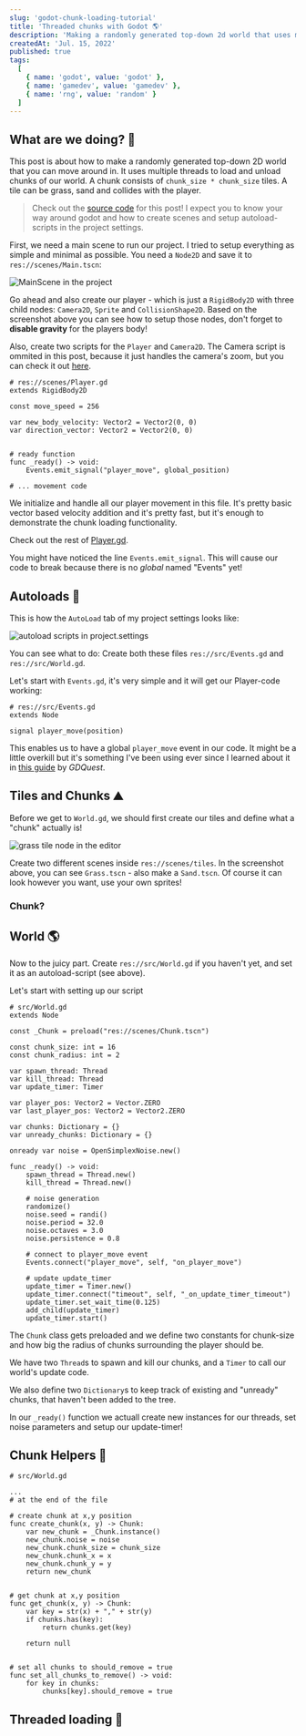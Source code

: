 ```yaml
---
slug: 'godot-chunk-loading-tutorial'
title: 'Threaded chunks with Godot 🌎'
description: 'Making a randomly generated top-down 2d world that uses multiple threads to load/unload our chunks'
createdAt: 'Jul. 15, 2022'
published: true
tags:
  [
    { name: 'godot', value: 'godot' },
    { name: 'gamedev', value: 'gamedev' },
    { name: 'rng', value: 'random' }
  ]
---
```


## What are we doing? 🤨

This post is about how to make a randomly generated top-down 2D world that you can move around in. It uses multiple threads to load and unload chunks of our world. A chunk consists of `chunk_size * chunk_size` tiles. A tile can be grass, sand and collides with the player.

> Check out the <a href="https://github.com/DennisSmuda/godot-chunking-system" target="_blank">source code</a> for this post! I expect you to know your way around godot and how to create scenes and setup autoload-scripts in the project settings.

First, we need a main scene to run our project. I tried to setup everything as simple and minimal as possible. You need a `Node2D` and save it to `res://scenes/Main.tscn`:

![MainScene in the project](/images/blog/godot-chunking/main_scene.png)

Go ahead and also create our player - which is just a `RigidBody2D` with three child nodes: `Camera2D`, `Sprite` and `CollisionShape2D`. Based on the screenshot above you can see how to setup those nodes, don't forget to **disable gravity** for the players body!

Also, create two scripts for the `Player` and `Camera2D`. The Camera script is ommited in this post, because it just handles the camera's zoom, but you can check it out <a href="https://github.com/DennisSmuda/godot-chunking-system/blob/master/scenes/Camera2D.gd" target="_blank" rel="nofollower">here</a>.

```gdscript
# res://scenes/Player.gd
extends RigidBody2D

const move_speed = 256

var new_body_velocity: Vector2 = Vector2(0, 0)
var direction_vector: Vector2 = Vector2(0, 0)


# ready function
func _ready() -> void:
	Events.emit_signal("player_move", global_position)

# ... movement code
```

We initialize and handle all our player movement in this file. It's pretty basic vector based velocity addition and it's pretty fast, but it's enough to demonstrate the chunk loading functionality.

Check out the rest of <a href="https://github.com/DennisSmuda/godot-chunking-system/blob/master/scenes/Player.gd" target="_blank" rel="nofollower">Player.gd</a>.

You might have noticed the line `Events.emit_signal`. This will cause our code to break because there is no <em>global</em> named "Events" yet!

## Autoloads 🤖

This is how the `AutoLoad` tab of my project settings looks like:

![autoload scripts in project.settings](/images/blog/godot-chunking/autoloads.png)

You can see what to do: Create both these files `res://src/Events.gd` and `res://src/World.gd`.

Let's start with `Events.gd`, it's very simple and it will get our Player-code working:

```gdscript
# res://src/Events.gd
extends Node

signal player_move(position)
```

This enables us to have a global `player_move` event in our code. It might be a little overkill but it's something I've been using ever since I learned about it in <a href="https://www.gdquest.com/docs/guidelines/best-practices/godot-gdscript/event-bus/" target="_blank" rel="nofollower">this guide</a> by <em>GDQuest</em>.

## Tiles and Chunks ⛰

Before we get to `World.gd`, we should first create our tiles and define what a "chunk" actually is!

![grass tile node in the editor](/images/blog/godot-chunking/grass_tile.png)

Create two different scenes inside `res://scenes/tiles`. In the screenshot above, you can see `Grass.tscn` - also make a `Sand.tscn`. Of course it can look however you want, use your own sprites!

### Chunk?

<!-- TODO: MAKE CHUNK -->

## World 🌎

Now to the juicy part. Create `res://src/World.gd` if you haven't yet, and set it as an autoload-script (see above).

Let's start with setting up our script

```gdscript
# src/World.gd
extends Node

const _Chunk = preload("res://scenes/Chunk.tscn")

const chunk_size: int = 16
const chunk_radius: int = 2

var spawn_thread: Thread
var kill_thread: Thread
var update_timer: Timer

var player_pos: Vector2 = Vector.ZERO
var last_player_pos: Vector2 = Vector2.ZERO

var chunks: Dictionary = {}
var unready_chunks: Dictionary = {}

onready var noise = OpenSimplexNoise.new()

func _ready() -> void:
	spawn_thread = Thread.new()
	kill_thread = Thread.new()

	# noise generation
	randomize()
	noise.seed = randi()
	noise.period = 32.0
	noise.octaves = 3.0
	noise.persistence = 0.8

	# connect to player_move event
	Events.connect("player_move", self, "on_player_move")

	# update update_timer
	update_timer = Timer.new()
	update_timer.connect("timeout", self, "_on_update_timer_timeout")
	update_timer.set_wait_time(0.125)
	add_child(update_timer)
	update_timer.start()
```

The `Chunk` class gets preloaded and we define two constants for chunk-size and how big the radius of chunks surrounding the player should be.

We have two `Thread`s to spawn and kill our chunks, and a `Timer` to call our world's update code.

We also define two `Dictionary`s to keep track of existing and "unready" chunks, that haven't been added to the tree.

In our `_ready()` function we actuall create new instances for our threads, set noise parameters and setup our update-timer!

## Chunk Helpers 💊

```gdscript
# src/World.gd

...
# at the end of the file

# create chunk at x,y position
func create_chunk(x, y) -> Chunk:
	var new_chunk = _Chunk.instance()
	new_chunk.noise = noise
	new_chunk.chunk_size = chunk_size
	new_chunk.chunk_x = x
	new_chunk.chunk_y = y
	return new_chunk


# get chunk at x,y position
func get_chunk(x, y) -> Chunk:
	var key = str(x) + "," + str(y)
	if chunks.has(key):
		return chunks.get(key)

	return null


# set all chunks to should_remove = true
func set_all_chunks_to_remove() -> void:
	for key in chunks:
		chunks[key].should_remove = true
```

<!-- TODO: Explain chunk helper code -->

## Threaded loading 🌋
